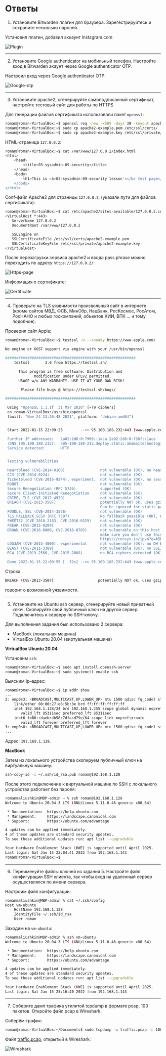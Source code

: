 # Ответы 

1. Установите Bitwarden плагин для браузера. Зарегестрируйтесь и сохраните несколько паролей.

Установил плагин, добавил аккаунт Instagram.com:

![Plugin](img/plugin.png)

---

2. Установите Google authenticator на мобильный телефон. Настройте вход в Bitwarden акаунт через Google authenticator OTP.

Настроил вход через Google authenticator OTP:

![Google-otp](img/google-otp.png)

---

3. Установите apache2, сгенерируйте самоподписанный сертификат, настройте тестовый сайт для работы по HTTPS.

Для генерации файлов сертификата использовали пакет `openssl`: 

```bash
roman@roman-VirtualBox:~$ openssl req -new -x509 -days 30 -keyout apache2-example.key -out sapache2-example.pem
roman@roman-VirtualBox:~$ sudo cp apache2-example.pem /etc/ssl/certs/
roman@roman-VirtualBox:~$ sudo cp apache2-example.key /etc/ssl/private/
```

HTML-страница `127.0.0.2`:

```bash
roman@roman-VirtualBox:~$ cat /var/www/127.0.0.2/index.html 
<html>
	<head>
		<title>03-sysadmin-09-security</title>
	</head>
	<body>
		<h1>This is <b>03-sysadmin-09-security lesson's</b> test page</h1>
	</body>
</html>
```

Conf-файл Apache2 для страницы `127.0.0.2`, (указали пути для файлов сертификата):

```bash
roman@roman-VirtualBox:~$ cat /etc/apache2/sites-available/127.0.0.2.conf 
<VirtualHost *:443>
   ServerName 127.0.0.2
   DocumentRoot /var/www/127.0.0.2

   SSLEngine on
   SSLCertificateFile /etc/ssl/certs/apache2-example.pem
   SSLCertificateKeyFile /etc/ssl/private/apache2-example.key
</VirtualHost>
```

После перезагрузки сервиса apache2 и ввода pass phrase можно переходить по адресу `https://127.0.0.2/`: 

![Https-page](img/https-page.png)

Информация о сертификате:

![Certificate](img/certificate.png)

---

4. Проверьте на TLS уязвимости произвольный сайт в интернете (кроме сайтов МВД, ФСБ, МинОбр, НацБанк, РосКосмос, РосАтом, РосНАНО и любых госкомпаний, объектов КИИ, ВПК ... и тому подобное).

Проверил сайт Apple:

```bash
roman@roman-VirtualBox:~$ testssl -U --sneaky https://www.apple.com/

No engine or GOST support via engine with your /usr/bin/openssl

###########################################################
    testssl       3.0 from https://testssl.sh/

      This program is free software. Distribution and
             modification under GPLv2 permitted.
      USAGE w/o ANY WARRANTY. USE IT AT YOUR OWN RISK!

       Please file bugs @ https://testssl.sh/bugs/

###########################################################

 Using "OpenSSL 1.1.1f  31 Mar 2020" [~79 ciphers]
 on roman-VirtualBox:/usr/bin/openssl
 (built: "Nov 24 13:20:48 2021", platform: "debian-amd64")


 Start 2022-01-15 22:00:25        -->> 95.100.188.232:443 (www.apple.com) <<--

 Further IP addresses:   2a02:2d8:0:7999::1aca 2a02:2d8:0:798f::1aca 
 rDNS (95.100.188.232):  a95-100-188-232.deploy.static.akamaitechnologies.com.
 Service detected:       HTTP


 Testing vulnerabilities 

 Heartbleed (CVE-2014-0160)                not vulnerable (OK), no heartbeat extension
 CCS (CVE-2014-0224)                       not vulnerable (OK)
 Ticketbleed (CVE-2016-9244), experiment.  not vulnerable (OK), no session tickets
 ROBOT                                     not vulnerable (OK)
 Secure Renegotiation (RFC 5746)           supported (OK)
 Secure Client-Initiated Renegotiation     not vulnerable (OK)
 CRIME, TLS (CVE-2012-4929)                not vulnerable (OK)
 BREACH (CVE-2013-3587)                    potentially NOT ok, uses gzip HTTP compression. - only supplied "/" tested
                                           Can be ignored for static pages or if no secrets in the page
 POODLE, SSL (CVE-2014-3566)               not vulnerable (OK)
 TLS_FALLBACK_SCSV (RFC 7507)              No fallback possible (OK), no protocol below TLS 1.2 offered
 SWEET32 (CVE-2016-2183, CVE-2016-6329)    not vulnerable (OK)
 FREAK (CVE-2015-0204)                     not vulnerable (OK)
 DROWN (CVE-2016-0800, CVE-2016-0703)      not vulnerable on this host and port (OK)
                                           make sure you don't use this certificate elsewhere with SSLv2 enabled services
                                           https://censys.io/ipv4?q=A5F17AFA5F0B3D7AD316BE87550327BC17B8F176CC83E81BD3D3FDB0E1DE3DA4 could help you to find out
 LOGJAM (CVE-2015-4000), experimental      not vulnerable (OK): no DH EXPORT ciphers, no DH key detected with <= TLS 1.2
 BEAST (CVE-2011-3389)                     not vulnerable (OK), no SSL3 or TLS1 LUCKY13 (CVE-2013-0169), experimental     potentially VULNERABLE, uses cipher block chaining (CBC) ciphers with TLS. Check patches
 RC4 (CVE-2013-2566, CVE-2015-2808)        no RC4 ciphers detected (OK)

 Done 2022-01-15 22:00:55 [  32s] -->> 95.100.188.232:443 (www.apple.com) <<--
```

Строка 

```bash
BREACH (CVE-2013-3587)                    potentially NOT ok, uses gzip HTTP compression. - only supplied "/" tested
```

говорит о возможной уязвимости.

---

5. Установите на Ubuntu ssh сервер, сгенерируйте новый приватный ключ. Скопируйте свой публичный ключ на другой сервер. Подключитесь к серверу по SSH-ключу.

Для выполнения задания был использовано 2 сервера:
- MacBook (локальная машина)
- VirtualBox Ubuntu 20.04 (виртуальная машина)

**VirtualBox Ubuntu 20.04**

Установим `ssh`:

```bash
roman@roman-VirtualBox:~$ sudo apt install openssh-server
roman@roman-VirtualBox:~$ sudo systemctl enable ssh
```

Выясним ip–адрес:

```bash
roman@roman-VirtualBox:~$ ip addr show
...
2: enp0s3: <BROADCAST,MULTICAST,UP,LOWER_UP> mtu 1500 qdisc fq_codel state UP group default qlen 1000
    link/ether 08:00:27:e6:5b:3e brd ff:ff:ff:ff:ff:ff
    inet 192.168.1.128/24 brd 192.168.1.255 scope global dynamic noprefixroute enp0s3
       valid_lft 85311sec preferred_lft 85311sec
    inet6 fe80::daeb:db58:7dfa:d79e/64 scope link noprefixroute 
       valid_lft forever preferred_lft forever
3: enp0s8: <BROADCAST,MULTICAST,UP,LOWER_UP> mtu 1500 qdisc fq_codel state UP group default qlen 1000
...
```

Адрес: `192.168.1.128`.

**MacBook**

Затем из локального устройства скопируем публичный ключ на виртуальную машину:

```bash
ssh-copy-id -i ~/.ssh/id_rsa.pub roman@192.168.1.128
```

После этого подключение к виртуальной машине по SSH с локального устройства работает без пароля:

```bash
romanmaliushkin@MBP-admin ~ % ssh roman@192.168.1.128
Welcome to Ubuntu 20.04.3 LTS (GNU/Linux 5.11.0-46-generic x86_64)

 * Documentation:  https://help.ubuntu.com
 * Management:     https://landscape.canonical.com
 * Support:        https://ubuntu.com/advantage

4 updates can be applied immediately.
4 of these updates are standard security updates.
To see these additional updates run: apt list --upgradable

Your Hardware Enablement Stack (HWE) is supported until April 2025.
Last login: Sat Jan 15 23:04:41 2022 from 192.168.1.143
roman@roman-VirtualBox:~$
```

--- 

6. Переименуйте файлы ключей из задания 5. Настройте файл конфигурации SSH клиента, так чтобы вход на удаленный сервер осуществлялся по имени сервера.

Настроим файл конфигурации:

```bash
romanmaliushkin@MBP-admin % cat ~/.ssh/config
Host vm-ubuntu
	HostName 192.168.1.128
	IdentityFile ~/.ssh/id_rsa
	User roman
```

Заходим на `vm-ubuntu`:

```bash
romanmaliushkin@MBP-admin % ssh vm-ubuntu
Welcome to Ubuntu 20.04.3 LTS (GNU/Linux 5.11.0-46-generic x86_64)

 * Documentation:  https://help.ubuntu.com
 * Management:     https://landscape.canonical.com
 * Support:        https://ubuntu.com/advantage

4 updates can be applied immediately.
4 of these updates are standard security updates.
To see these additional updates run: apt list --upgradable

Your Hardware Enablement Stack (HWE) is supported until April 2025.
Last login: Sat Jan 15 23:16:40 2022 from 192.168.1.143
```

---

7. Соберите дамп трафика утилитой tcpdump в формате pcap, 100 пакетов. Откройте файл pcap в Wireshark.

Соберём трафик:

```bash
roman@roman-VirtualBox:~/Documents$ sudo tcpdump -w traffic.pcap -c 100
```

Файл [traffic.pcap](traffic.pcap), открытый в Wireshark:

![Wireshark](img/wireshark.png)